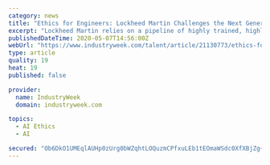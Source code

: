 ```yaml
---
category: news
title: "Ethics for Engineers: Lockheed Martin Challenges the Next Generation"
excerpt: "Lockheed Martin relies on a pipeline of highly trained, highly capable technical talent to develop generation-after-next technologies that our customers need to keep people around the world safe. When servicemen and women use our technologies,"
publishedDateTime: 2020-05-07T14:56:00Z
webUrl: "https://www.industryweek.com/talent/article/21130773/ethics-for-engineers-lockheed-martin-challenges-the-next-generation"
type: article
quality: 19
heat: 19
published: false

provider:
  name: IndustryWeek
  domain: industryweek.com

topics:
  - AI Ethics
  - AI

secured: "Ob6DkO1UMEqlAUHp0zUrg0bWZqhtLOQuzmCPfxuLEb1tEOmaWSdc0XfXBjZg+u5trvxQqu1N/DN/dG22HDOFgJDg5q2czKHbDCwufn83pnO/LKfFFyvLi9bGbzoD+8aSQExSRbKhJjFJpSZjjUjNjQOMz7pGyVzYdZF5yIZODEJxtN2Yhxi3oJ6YmWfEzNtOmbGLTbbU2RFdkkpDXOTt/7NQy7D7huLNZI1cwznUSxeenzxsNUtdUnRSPIqRovWZ59lwpr5QRzidlL9BzWwDOj1YV8QyTT7ybS5Es2P2c10Pc/wphDH5v+OEgT+RWwJMENMYCCjWsUdV6/Aq/jAUgXLbed4Nu6KoU1cccG4x7QdXJLv0NYi58z3Sqkgj+Bqvb2MAdKxQemsrNvGYMnr/MxZCf9/t7WtZUDXVxNxqsk19+CRx0MAg5beNOU8m3S+jrxVEoAQ7Ek4VePKM+uLlzaM9rg/nTM2SxZxjJmQCnLY=;VJeKqMEcbJEDR4ME/oPgNA=="
---
```


